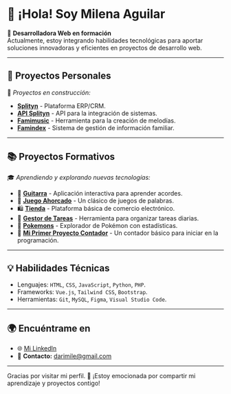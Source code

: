 # 👋 ¡Hola! Soy **Milena Aguilar**

🌟 **Desarrolladora Web en formación**  
Actualmente, estoy integrando habilidades tecnológicas para aportar soluciones innovadoras y eficientes en proyectos de desarrollo web.

---

## 🚀 **Proyectos Personales**  
🔧 *Proyectos en construcción:*  
- **[Splityn](#)** - Plataforma ERP/CRM.  
- **[API Splityn](#)** - API para la integración de sistemas.  
- **[Famimusic](#)** - Herramienta para la creación de melodías.  
- **[Famindex](#)** - Sistema de gestión de información familiar.  

---

## 📚 **Proyectos Formativos**  
🎓 *Aprendiendo y explorando nuevas tecnologías:*  
- 🎸 **[Guitarra](#)** - Aplicación interactiva para aprender acordes.  
- 🧩 **[Juego Ahorcado](#)** - Un clásico de juegos de palabras.  
- 🛍️ **[Tienda](#)** - Plataforma básica de comercio electrónico.  
- 📝 **[Gestor de Tareas](#)** - Herramienta para organizar tareas diarias.  
- 🐾 **[Pokemons](#)** - Explorador de Pokémon con estadísticas.  
- 🔢 **[Mi Primer Proyecto Contador](#)** - Un contador básico para iniciar en la programación.  

---

## 💡 **Habilidades Técnicas**  
- Lenguajes: `HTML`, `CSS`, `JavaScript`, `Python`, `PHP`.  
- Frameworks: `Vue.js`, `Tailwind CSS`, `Bootstrap`.  
- Herramientas: `Git`, `MySQL`, `Figma`, `Visual Studio Code`.  

---

## 🌍 **Encuéntrame en**  
- 🌐 [Mi LinkedIn](https://www.linkedin.com/in/milena-a-393b0b14b/)  
- 📧 **Contacto:** darimile@gmail.com  

---

Gracias por visitar mi perfil. 🚀 ¡Estoy emocionada por compartir mi aprendizaje y proyectos contigo!
